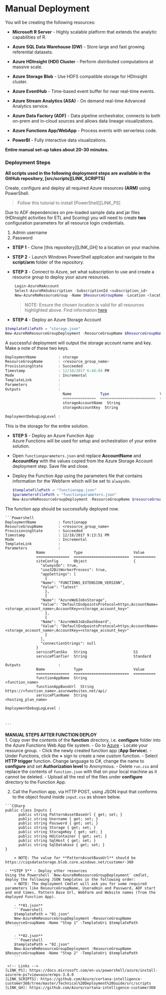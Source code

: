 # Manual Deployment
You will be creating the following resources:

- **Microsoft R Server** - Highly scalable platform that extends the analytic capabilities of R.

- **Azure SQL Data Warehouse (DW)** - Store large and fast growing referential datasets.

- **Azure HDInsight (HDI) Cluster** - Perform distributed computations at massive scale.

- **Azure Storage Blob** - Use HDFS compatible storage for HDInsight cluster.

- **Azure EventHub** - Time-based event buffer for near real-time events.

- **Azure Stream Analytics (ASA)** - On demand real-time Advanced Analytics service.

- **Azure Data Factory (ADF)** - Data pipeline orchestrator, connects to both on-prem and in-cloud sources and allows data lineage visualizations.

- **Azure Functions App/WebApp** - Process events with serverless code.

- **PowerBI** - Fully interactive data visualizations.

**Entire manual set-up takes about 20-30 minutes.**

### Deployment Steps
**All scripts used in the following deployment steps are available in the GitHub repository, [src/scripts][LINK_SCRIPTS]** 

Create, configure and deploy all required Azure resources **(ARM)** using PowerShell.

> Follow this tutorial to install [PowerShell][LINK_PS]

Due to ADF dependencies on pre-loaded sample data and jar files (HDInsight activities for ETL and Scoring) you will need to create **two** configuration parameters for all resource login credentials.

1. Admin username
1. Password 
 

- **STEP 1** - Clone [this repository][LINK_GH] to a location on your machine. 

- **STEP 2** - Launch Windows PowerShell application and navigate to the **script/arm** folder of the repository.
 
- **STEP 3** - Connect to Azure, set what subscription to use and create a resource group to deploy your azure resources.   
	
   ```Powershell
    Login-AzureRmAccount
    Select-AzureRmSubscription -SubscriptionId <subscription_id>
    New-AzureRmResourceGroup -Name $ResourceGroupName -Location <location_of_your_choice>  
    ```
	> NOTE: Ensure the chosen location is valid for all resources highlighted above. Find information [here](https://azure.microsoft.com/en-us/status/)  
	
- **STEP 4** - Deploy an Azure Storage Account   
```Powershell
$templateFilePath = "storage.json"
New-AzureRmResourceGroupDeployment -ResourceGroupName $ResourceGroupName -TemplateFile $templateFilePath -Verbose
```  

A successful deployment will output the storage account name and key. Make a note of these two keys.  
```Powershell
DeploymentName          : storage
ResourceGroupName       : <resource_group_name>
ProvisioningState       : Succeeded
Timestamp               : 12/18/2017 6:48:04 PM
Mode                    : Incremental
TemplateLink            :
Parameters              :
Outputs                 :
                          Name             Type                       Value
                          ===============  =========================  ==========
                          storageAccountName  String                   <storage_name>
                          storageAccountKey  String                    <storage_key>

DeploymentDebugLogLevel :
```  

This is the storage for the entire solution.   

- **STEP 5** - Deploy an Azure Function App  
Azure Functions will be used for setup and orchestration of your entire solution. 
- Open `functionparameters.json` and replace **AccountName** and **AccountKey** with the values copied from the Azure Storage Account deployment step. Save file and close.  
- Deploy the Function App using the parameters file that contains information for the Webfarm which will be set to `alwaysOn`.   
	
	```Powershell
	$templateFilePath = "functionapp.json"
	$parametersFilePath = "functionparameters.json"
	New-AzureRmResourceGroupDeployment -ResourceGroupName $resourceGroupName -TemplateFile $templateFilePath -TemplateParameterFile $parametersFilePath -Verbose
	```  
The function app should be successfully deployed now. 

	```Powershell
	DeploymentName          : functionapp
	ResourceGroupName       : <resource_group_name>
	ProvisioningState       : Succeeded
	Timestamp               : 12/18/2017 9:13:51 PM
	Mode                    : Incremental
	TemplateLink            :
	Parameters              :
				  Name             Type                       Value
				  ===============  =========================  ==========
				  siteConfig       Object                     {
				    "alwaysOn": true,
				    "use32BitWorkerProcess": true,
				    "appSettings": [
				      {
					"Name": "FUNCTIONS_EXTENSION_VERSION",
					"Value": "latest"
				      },
				      {
					"Name": "AzureWebJobsStorage",
					"Value": "DefaultEndpointsProtocol=https;AccountName=<storage_account_name>;AccountKey=<storage_account_key>"
				      },
				      {
					"Name": "AzureWebJobsDashboard",
					"Value": "DefaultEndpointsProtocol=https;AccountName=<storage_account_name>;AccountKey=<storage_account_key>"
				      }
				    ],
				    "connectionStrings": null
				  }
				  servicePlanSku   String                     S1
				  servicePlanTier  String                     Standard

	Outputs                 :
				  Name             Type                       Value
				  ===============  =========================  ==========
				  functionAppName  String                     <function_name>
				  functionAppBaseUrl  String                  https://<function_name>.azurewebsites.net/api/
				  servicePlanName  String                     <hosting_plan_name>

	DeploymentDebugLogLevel :



	```  
	
   **MANUAL STEPS AFTER FUNCTION DEPLOY**  
    1. Copy over the contents of the **function** directory, i.e. **configure** folder into the Azure Functions Web App file system.
    	- Go to [Azure](https://portal.azure.com)
	- Locate your resource group.
	- Click the newly created function app (**App Service**).
	- Under Functions, click the **+** sign to create a new custom function.
	- Select **HTTP trigger** function. Change language to C#, change the name to **configure** and set **Authorization level** to Anonymous. 
	- Delete `run.csx` and replace the contents of `function.json` with that on your local machine as it cannot be deleted. 
	- Upload all the rest of the files under **configure** directory to the Function App.  
	
   2. Call the Function app, via HTTP POST, using JSON input that conforms to the object found inside `input.csx` as shown below.  
    
    ```CSharp
    public class Inputs {  
          public string PatternAssetBaseUrl { get; set; }
          public string Username { get; set; }
          public string Password { get; set; }
          public string Storage { get; set; }
          public string StorageKey { get; set; }
          public string HdiContainer { get; set; }
          public string SqlHost { get; set; }
          public string SqlDatabase { get; set; }
    }
```
    > NOTE: The value for **PatternAssetBaseUrl** should be https://ciqsdatastorage.blob.core.windows.net/customer-360  

- **STEP 5** - Deploy other resources  
Using the Powershell `New-AzureRmResourceGroupDeployment` cmdlet, deploy the following JSON templates in the following order:  
	> NOTE: The deployment Cmdlet will ask you for some required parameters like ResourceGroupName, Useradmin and Password, ADF start and end times, Pattern Base Url, WebFarm and Website names (from the deployed Function App).   

	- **01.json**  
    ```Powershell
    $templatePath = "01.json"
    New-AzureRmResourceGroupDeployment -ResourceGroupName $ResourceGroupName -Name "Step 1" -TemplateUri $templatePath 
    ```
    
    - **02.json**  
    ```Powershell
    $templatePath = "02.json"
    New-AzureRmResourceGroupDeployment -ResourceGroupName $ResourceGroupName -Name "Step 2" -TemplateUri $templatePath 
    ```
    
 <!-- Links -->
[LINK_PS]: https://docs.microsoft.com/en-us/powershell/azure/install-azurerm-ps?view=azurermps-3.8.0
[LINK_SCRIPTS]: https://github.com/Azure/cortana-intelligence-customer360/tree/master/Technical%20Deployment%20Guide/src/scripts
[LINK_GH]: https://github.com/Azure/cortana-intelligence-customer360 
 
